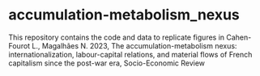 # accumulation-metabolism_nexus
This repository contains the code and data to replicate figures in Cahen-Fourot L., Magalhães N. 2023, The accumulation-metabolism nexus: internationalization, labour-capital relations, and material flows of French capitalism since the post-war era, Socio-Economic Review
